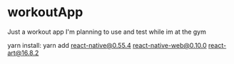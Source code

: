 # workoutApp
Just a workout app I'm planning to use and test while im at the gym 


yarn install:
yarn add react-native@0.55.4 react-native-web@0.10.0 react-art@16.8.2